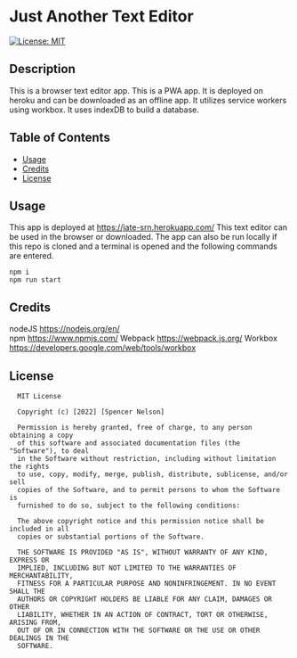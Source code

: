 # Just Another Text Editor
[![License: MIT](https://img.shields.io/badge/License-MIT-yellow.svg)](https://opensource.org/licenses/MIT)
## Description
This is a browser text editor app. This is a PWA app. It is deployed on heroku and can be downloaded as an offline app. It utilizes service workers using workbox. It uses indexDB to build a database. 

## Table of Contents
- [Usage](#usage)
- [Credits](#credits)
- [License](#license)

## Usage
This app is deployed at 
https://jate-srn.herokuapp.com/
This text editor can be used in the browser or downloaded.
The app can also be run locally if this repo is cloned and a terminal is opened and the following commands are entered.
```
npm i
npm run start
```

## Credits

nodeJS
https://nodejs.org/en/  
npm
https://www.npmjs.com/
Webpack
https://webpack.js.org/
Workbox
https://developers.google.com/web/tools/workbox


## License
      MIT License

      Copyright (c) [2022] [Spencer Nelson]
      
      Permission is hereby granted, free of charge, to any person obtaining a copy
      of this software and associated documentation files (the "Software"), to deal
      in the Software without restriction, including without limitation the rights
      to use, copy, modify, merge, publish, distribute, sublicense, and/or sell
      copies of the Software, and to permit persons to whom the Software is
      furnished to do so, subject to the following conditions:
      
      The above copyright notice and this permission notice shall be included in all
      copies or substantial portions of the Software.
      
      THE SOFTWARE IS PROVIDED "AS IS", WITHOUT WARRANTY OF ANY KIND, EXPRESS OR
      IMPLIED, INCLUDING BUT NOT LIMITED TO THE WARRANTIES OF MERCHANTABILITY,
      FITNESS FOR A PARTICULAR PURPOSE AND NONINFRINGEMENT. IN NO EVENT SHALL THE
      AUTHORS OR COPYRIGHT HOLDERS BE LIABLE FOR ANY CLAIM, DAMAGES OR OTHER
      LIABILITY, WHETHER IN AN ACTION OF CONTRACT, TORT OR OTHERWISE, ARISING FROM,
      OUT OF OR IN CONNECTION WITH THE SOFTWARE OR THE USE OR OTHER DEALINGS IN THE
      SOFTWARE.